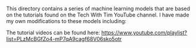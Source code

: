 This directory contains a series of machine learning models that are based on the tutorials
found on the Tech With Tim YouTube channel. I have made my own modifications to these models
including:

The tutorial videos can be found here: https://www.youtube.com/playlist?list=PLzMcBGfZo4-mP7qA9cagf68V06sko5otr
